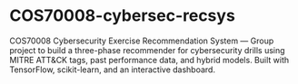 # COS70008-cybersec-recsys
COS70008 Cybersecurity Exercise Recommendation System — Group project to build a three-phase recommender for cybersecurity drills using MITRE ATT&amp;CK tags, past performance data, and hybrid models. Built with TensorFlow, scikit-learn, and an interactive dashboard.
